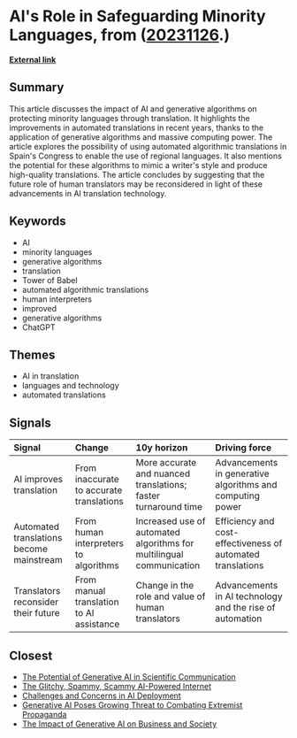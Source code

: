 # __AI's Role in Safeguarding Minority Languages__, from ([20231126](https://kghosh.substack.com/p/20231126).)

__[External link](https://medium.com/enrique-dans/how-ai-can-help-protect-minority-languages-6e070ca91169)__



## Summary

This article discusses the impact of AI and generative algorithms on protecting minority languages through translation. It highlights the improvements in automated translations in recent years, thanks to the application of generative algorithms and massive computing power. The article explores the possibility of using automated algorithmic translations in Spain's Congress to enable the use of regional languages. It also mentions the potential for these algorithms to mimic a writer's style and produce high-quality translations. The article concludes by suggesting that the future role of human translators may be reconsidered in light of these advancements in AI translation technology.

## Keywords

* AI
* minority languages
* generative algorithms
* translation
* Tower of Babel
* automated algorithmic translations
* human interpreters
* improved
* generative algorithms
* ChatGPT

## Themes

* AI in translation
* languages and technology
* automated translations

## Signals

| Signal                                   | Change                                   | 10y horizon                                                          | Driving force                                               |
|:-----------------------------------------|:-----------------------------------------|:---------------------------------------------------------------------|:------------------------------------------------------------|
| AI improves translation                  | From inaccurate to accurate translations | More accurate and nuanced translations; faster turnaround time       | Advancements in generative algorithms and computing power   |
| Automated translations become mainstream | From human interpreters to algorithms    | Increased use of automated algorithms for multilingual communication | Efficiency and cost-effectiveness of automated translations |
| Translators reconsider their future      | From manual translation to AI assistance | Change in the role and value of human translators                    | Advancements in AI technology and the rise of automation    |

## Closest

* [The Potential of Generative AI in Scientific Communication](60f3a64993d5e355561c59e5d641bec9)
* [The Glitchy, Spammy, Scammy AI-Powered Internet](b30a4282af9e53ca673438a8223d9525)
* [Challenges and Concerns in AI Deployment](382e9ebc1e518ee49e541da1e6b5f8af)
* [Generative AI Poses Growing Threat to Combating Extremist Propaganda](4aae935ffedd7227301fe1eb6647d69f)
* [The Impact of Generative AI on Business and Society](aa811fcb765939e9ead9542accd38a5b)